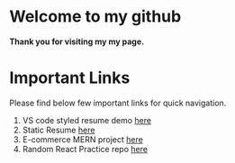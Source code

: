 # Welcome to my github

**Thank you for visiting my my page.**


# Important Links

Please find below few important links for quick navigation.




1. VS code styled resume demo [here](https://mahirmmk.github.io/react-vscode-portfolio/)
2. Static Resume [here](https://mahirmmk.github.io/resume/)
3. E-commerce MERN project [here](https://github.com/mahirmmk/ecom)
4. Random React Practice repo [here](https://mahirmmk.github.io/react-practice-project/)
